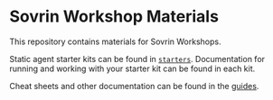 Sovrin Workshop Materials
=========================

This repository contains materials for Sovrin Workshops.

Static agent starter kits can be found in [`starters`](starters). Documentation
for running and working with your starter kit can be found in each kit.

Cheat sheets and other documentation can be found in the [guides](guides).
